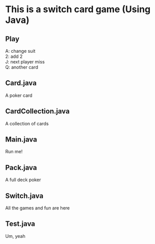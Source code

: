 # This is a switch card game (Using Java)
## Play
A: change suit<br/>
2: add 2<br/>
J: next player miss<br/>
Q: another card<br/>
## Card.java
A poker card
## CardCollection.java
A collection of cards
## Main.java
Run me!
## Pack.java
A full deck poker
## Switch.java
All the games and fun are here
## Test.java
Um, yeah
